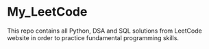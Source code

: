 # My_LeetCode
This repo contains all Python, DSA and SQL solutions from LeetCode website in order to practice fundamental programming skills.

